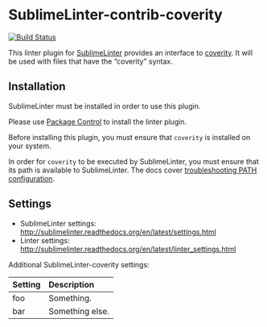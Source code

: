 SublimeLinter-contrib-coverity
==============================

[![Build Status](https://travis-ci.org/SublimeLinter/SublimeLinter-contrib-coverity.svg?branch=master)](https://travis-ci.org/SublimeLinter/SublimeLinter-contrib-coverity)

This linter plugin for [SublimeLinter](https://github.com/SublimeLinter/SublimeLinter) provides an interface to [coverity](https://scan.coverity.com/). It will be used with files that have the “coverity” syntax.

## Installation
SublimeLinter must be installed in order to use this plugin. 

Please use [Package Control](https://packagecontrol.io) to install the linter plugin.

Before installing this plugin, you must ensure that `coverity` is installed on your system.

In order for `coverity` to be executed by SublimeLinter, you must ensure that its path is available to SublimeLinter. The docs cover [troubleshooting PATH configuration](http://sublimelinter.readthedocs.io/en/latest/troubleshooting.html#finding-a-linter-executable).

## Settings
- SublimeLinter settings: http://sublimelinter.readthedocs.org/en/latest/settings.html
- Linter settings: http://sublimelinter.readthedocs.org/en/latest/linter_settings.html

Additional SublimeLinter-coverity settings:

|Setting|Description    |
|:------|:--------------|
|foo    |Something.     |
|bar    |Something else.|
